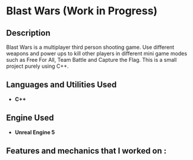 <h1>Blast Wars (Work in Progress)</h1>

<h2>Description</h2>
Blast Wars is a multiplayer third person shooting game. Use different weapons and power ups to kill other players in different mini game modes such as Free For All, Team Battle and Capture the Flag. This is a small project purely using C++.
<br /> 


<h2>Languages and Utilities Used</h2>

- <b>C++</b> 

<h2>Engine Used </h2>

- <b>Unreal Engine 5</b>

<h2>Features and mechanics that I worked on : </h2>
